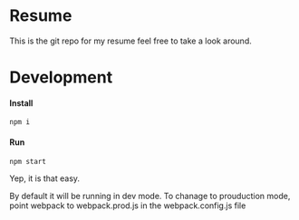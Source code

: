 # Resume
This is the git repo for my resume feel free to take a look around.

# Development
#### Install
```npm i```
#### Run
```npm start```

Yep, it is that easy. 

By default it will be running in dev mode. To chanage to prouduction mode, point webpack to webpack.prod.js in the webpack.config.js file
